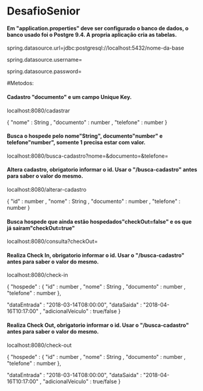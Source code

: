 # DesafioSenior

#### Em "application.properties" deve ser configurado o banco de dados, o banco usado foi o Postgre 9.4. A propria aplicação cria as tabelas.

spring.datasource.url=jdbc:postgresql://localhost:5432/nome-da-base

spring.datasource.username=

spring.datasource.password=

#Metodos: 

#### Cadastro "documento" e um campo Unique Key.
localhost:8080/cadastrar

{
"nome" : String ,
"documento" : number ,
"telefone" : number
}

####  Busca o hospede pelo nome"String", documento"number" e telefone"number", somente 1 precisa estar com valor.
localhost:8080/busca-cadastro?nome=&documento=&telefone=

####  Altera cadastro, obrigatorio informar o id. Usar o "/busca-cadastro" antes para saber o valor do mesmo.
localhost:8080/alterar-cadastro

{
"id" : number , 
"nome" : String , 
"documento" : number , 
"telefone" : number 
}

####  Busca hospede que ainda estão hospedados"checkOut=false" e os que já sairam"checkOut=true"
localhost:8080/consulta?checkOut=

####  Realiza Check In, obrigatorio informar o id. Usar o "/busca-cadastro" antes para saber o valor do mesmo.
localhost:8080/check-in

{ 
"hospede" : { "id" : number ,
	      "nome" : String ,
	      "documento" : number ,
	      "telefone" : number },

"dataEntrada" : "2018-03-14T08:00:00", 
"dataSaida" : "2018-04-16T10:17:00" ,
"adicionalVeiculo" : true/false
}

####  Realiza Check Out, obrigatorio informar o id. Usar o "/busca-cadastro" antes para saber o valor do mesmo.
localhost:8080/check-out

{ 
"hospede" : { "id" : number ,
	      "nome" : String ,
	      "documento" : number ,
	      "telefone" : number },

"dataEntrada" : "2018-03-14T08:00:00", 
"dataSaida" : "2018-04-16T10:17:00" ,
"adicionalVeiculo" : true/false
}
